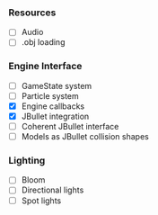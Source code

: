 ### Resources

- [ ] Audio
- [ ] .obj loading

### Engine Interface

- [ ] GameState system
- [ ] Particle system
- [x] Engine callbacks
- [x] JBullet integration
- [ ] Coherent JBullet interface
- [ ] Models as JBullet collision shapes

### Lighting

- [ ] Bloom
- [ ] Directional lights
- [ ] Spot lights
